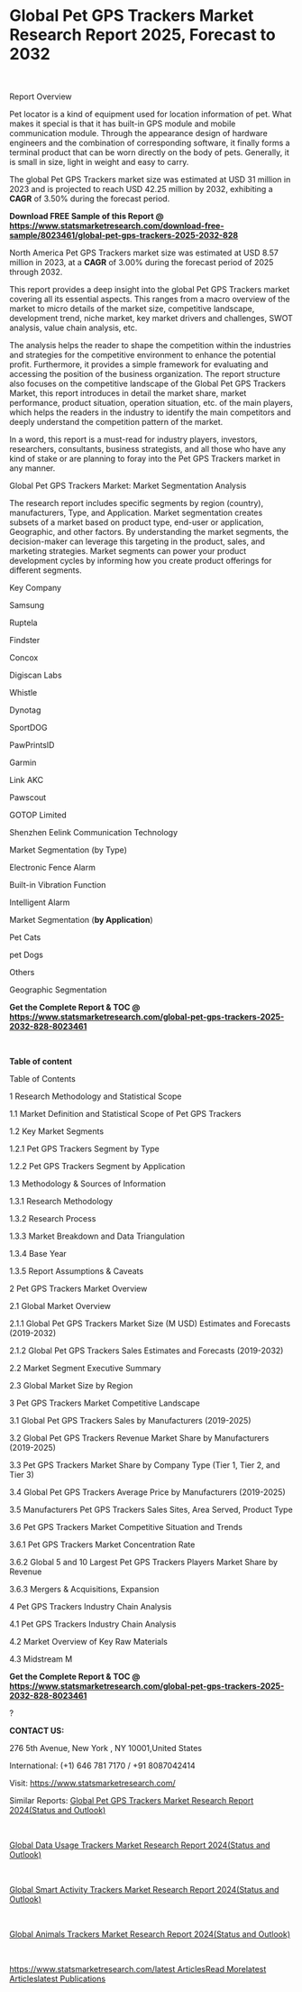 <h1>Global Pet GPS Trackers Market Research Report 2025, Forecast to 2032</h1><br/><p>Report Overview</p>
 
 
 
 <p>Pet locator is a kind of equipment used for location information of pet. What makes it special is that it has built-in GPS module and mobile communication module. Through the appearance design of hardware engineers and the combination of corresponding software, it finally forms a terminal product that can be worn directly on the body of pets. Generally, it is small in size, light in weight and easy to carry.</p>
 
 
 
 <p>The global Pet GPS Trackers market size was estimated at USD 31 million in 2023 and is projected to reach USD 42.25 million by 2032, exhibiting a <strong>CAGR</strong> of 3.50% during the forecast period.</p>
 
 
 
 <p><strong>Download FREE Sample of this Report @ <a href="https://www.statsmarketresearch.com/download-free-sample/8023461/global-pet-gps-trackers-2025-2032-828">https://www.statsmarketresearch.com/download-free-sample/8023461/global-pet-gps-trackers-2025-2032-828</a></strong></p>
 
 
 
 <p>North America Pet GPS Trackers market size was estimated at USD 8.57 million in 2023, at a <strong>CAGR</strong> of 3.00% during the forecast period of 2025 through 2032.</p>
 
 
 
 <p>This report provides a deep insight into the global Pet GPS Trackers market covering all its essential aspects. This ranges from a macro overview of the market to micro details of the market size, competitive landscape, development trend, niche market, key market drivers and challenges, SWOT analysis, value chain analysis, etc.</p>
 
 
 
 <p>The analysis helps the reader to shape the competition within the industries and strategies for the competitive environment to enhance the potential profit. Furthermore, it provides a simple framework for evaluating and accessing the position of the business organization. The report structure also focuses on the competitive landscape of the Global Pet GPS Trackers Market, this report introduces in detail the market share, market performance, product situation, operation situation, etc. of the main players, which helps the readers in the industry to identify the main competitors and deeply understand the competition pattern of the market.</p>
 
 
 
 <p>In a word, this report is a must-read for industry players, investors, researchers, consultants, business strategists, and all those who have any kind of stake or are planning to foray into the Pet GPS Trackers market in any manner.</p>
 
 
 
 <p>Global Pet GPS Trackers Market: Market Segmentation Analysis</p>
 
 
 
 <p>The research report includes specific segments by region (country), manufacturers, Type, and Application. Market segmentation creates subsets of a market based on product type, end-user or application, Geographic, and other factors. By understanding the market segments, the decision-maker can leverage this targeting in the product, sales, and marketing strategies. Market segments can power your product development cycles by informing how you create product offerings for different segments.</p>
 
 
 
 <p>Key Company</p>
 
 
 
 <p>Samsung</p>
 
 
 
 <p>Ruptela</p>
 
 
 
 <p>Findster</p>
 
 
 
 <p>Concox</p>
 
 
 
 <p>Digiscan Labs</p>
 
 
 
 <p>Whistle</p>
 
 
 
 <p>Dynotag</p>
 
 
 
 <p>SportDOG</p>
 
 
 
 <p>PawPrintsID</p>
 
 
 
 <p>Garmin</p>
 
 
 
 <p>Link AKC</p>
 
 
 
 <p>Pawscout</p>
 
 
 
 <p>GOTOP Limited</p>
 
 
 
 <p>Shenzhen Eelink Communication Technology</p>
 
 
 
 <p>Market Segmentation (by Type)</p>
 
 
 
 <p>Electronic Fence Alarm</p>
 
 
 
 <p>Built-in Vibration Function</p>
 
 
 
 <p>Intelligent Alarm</p>
 
 
 
 <p>Market Segmentation (<strong>by Application</strong>)</p>
 
 
 
 <p>Pet Cats</p>
 
 
 
 <p>pet Dogs</p>
 
 
 
 <p>Others</p>
 
 
 
 <p>Geographic Segmentation</p>
 
 
 
 <div><b>Get the Complete Report & TOC @ <a href="https://www.statsmarketresearch.com/global-pet-gps-trackers-2025-2032-828-8023461">https://www.statsmarketresearch.com/global-pet-gps-trackers-2025-2032-828-8023461</a></b></div>
 
 
 
 <p><br />
 
 <b>Table of content</b></p>
 
 
 
 <p>Table of Contents<br />
 
 1 Research Methodology and Statistical Scope<br />
 
 1.1 Market Definition and Statistical Scope of Pet GPS Trackers<br />
 
 1.2 Key Market Segments<br />
 
 1.2.1 Pet GPS Trackers Segment by Type<br />
 
 1.2.2 Pet GPS Trackers Segment by Application<br />
 
 1.3 Methodology & Sources of Information<br />
 
 1.3.1 Research Methodology<br />
 
 1.3.2 Research Process<br />
 
 1.3.3 Market Breakdown and Data Triangulation<br />
 
 1.3.4 Base Year<br />
 
 1.3.5 Report Assumptions & Caveats<br />
 
 2 Pet GPS Trackers Market Overview<br />
 
 2.1 Global Market Overview<br />
 
 2.1.1 Global Pet GPS Trackers Market Size (M USD) Estimates and Forecasts (2019-2032)<br />
 
 2.1.2 Global Pet GPS Trackers Sales Estimates and Forecasts (2019-2032)<br />
 
 2.2 Market Segment Executive Summary<br />
 
 2.3 Global Market Size by Region<br />
 
 3 Pet GPS Trackers Market Competitive Landscape<br />
 
 3.1 Global Pet GPS Trackers Sales by Manufacturers (2019-2025)<br />
 
 3.2 Global Pet GPS Trackers Revenue Market Share by Manufacturers (2019-2025)<br />
 
 3.3 Pet GPS Trackers Market Share by Company Type (Tier 1, Tier 2, and Tier 3)<br />
 
 3.4 Global Pet GPS Trackers Average Price by Manufacturers (2019-2025)<br />
 
 3.5 Manufacturers Pet GPS Trackers Sales Sites, Area Served, Product Type<br />
 
 3.6 Pet GPS Trackers Market Competitive Situation and Trends<br />
 
 3.6.1 Pet GPS Trackers Market Concentration Rate<br />
 
 3.6.2 Global 5 and 10 Largest Pet GPS Trackers Players Market Share by Revenue<br />
 
 3.6.3 Mergers & Acquisitions, Expansion<br />
 
 4 Pet GPS Trackers Industry Chain Analysis<br />
 
 4.1 Pet GPS Trackers Industry Chain Analysis<br />
 
 4.2 Market Overview of Key Raw Materials<br />
 
 4.3 Midstream M</p>
 
 
 
 <div><b>Get the Complete Report & TOC @ <a href="https://www.statsmarketresearch.com/global-pet-gps-trackers-2025-2032-828-8023461">https://www.statsmarketresearch.com/global-pet-gps-trackers-2025-2032-828-8023461</a></b></div>
 
 
 
 <p>? </p>
 
 
 
 <p><b>CONTACT US:</b><br />
 
 276 5th Avenue, New York , NY 10001,United States<br />
 
 International: (+1) 646 781 7170 / +91 8087042414<br />
 
 Visit: <a href="https://www.statsmarketresearch.com/">https://www.statsmarketresearch.com/</a><br />
 
 Similar Reports: <a href="https://www.statsmarketresearch.com/global-pet-gps-trackers-2025-2032-828-8023461">Global Pet GPS Trackers Market Research Report 2024(Status and Outlook)</a><br />
 
 <br />
 
 <a href="https://www.statsmarketresearch.com/global-pet-gps-trackers-2025-2032-828-8023461">Global Data Usage Trackers Market Research Report 2024(Status and Outlook)</a><br />
 
 <br />
 
 <a href="https://www.statsmarketresearch.com/global-pet-gps-trackers-2025-2032-828-8023461">Global Smart Activity Trackers Market Research Report 2024(Status and Outlook)</a><br />
 
 <br />
 
 <a href="https://www.statsmarketresearch.com/global-pet-gps-trackers-2025-2032-828-8023461">Global Animals Trackers Market Research Report 2024(Status and Outlook)</a><br />
 
 <br />
 
 <a href="https://gyeongbokgung.com">https://www.statsmarketresearch.com/</a><a href="https://hallyeomaritime.com">latest Articles</a><a href="https://jingwansa.com">Read More</a><a href="https://nguoiviet.jp/">latest Articles</a><a href="https://www.intelmarketresearch.com/">latest Publications</a></p>